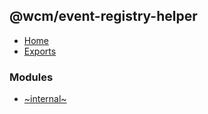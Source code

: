 ## @wcm/event-registry-helper

- [Home](../wiki/Home)
- [Exports](../wiki/Exports)

### Modules

- [~internal~](../wiki/~internal~)
